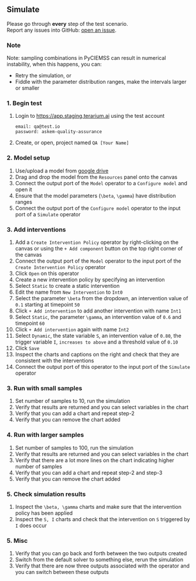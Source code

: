 ## Simulate
Please go through __every__ step of the test scenario.\
Report any issues into GitHub: [open an issue](https://github.com/DARPA-ASKEM/terarium/issues/new?assignees=&labels=bug%2C+Q%26A&template=qa-issue.md&title=%5BBUG%5D%3A+).

### Note
Note: sampling combinations in PyCIEMSS can result in numerical instability, when this happens, you can:
- Retry the simulation, or
- Fiddle with the parameter distribution ranges, make the intervals larger or smaller

### 1. Begin test
1. Login to https://app.staging.terarium.ai using the test account
    ```
    email: qa@test.io
    password: askem-quality-assurance
    ```
2. Create, or open, project named `QA [Your Name]`

### 2. Model setup
1. Use/upload a model from [google drive](https://drive.google.com/drive/folders/1bllvuKt6ZA1vc36AW3Xet4y6ZAnwnaVN)
2. Drag and drop the model from the `Resources` panel onto the canvas
3. Connect the output port of the `Model` operator to a `Configure model` and open it
4. Ensure that the model parameters (`\beta`, `\gamma`) have distribution ranges
5. Connect the output port of the `Configure model` operator to the input port of a `Simulate` operator

### 3. Add interventions
1. Add a `Create Intervention Policy` operator by right-clicking on the canvas or using the `+ Add component` button on the top right corner of the canvas
2. Connect the output port of the `Model` operator to the input port of the `Create Intervention Policy` operator
3. Click `Open` on this operator
4. Create a new intervention policy by specifying an intervention
5. Select `Static` to create a static intervention
6. Edit the name from `New Intervention` to `Int0`
7. Select the parameter `\beta` from the dropdown, an intervention value of `0.1` starting at timepoint `50`
8. Click `+ Add intervention` to add another intervention with name `Int1`
9. Select `Static`, the parameter `\gamma`, an intervention value of `0.6` and timepoint `60`
10. Click `+ Add intervention` again with name `Int2`
11. Select `Dynamic`, the state variable `S`, an intervention value of `0.80`, the trigger variable `I`, `increases to above` and a threshold value of `0.10`
12. Click `Save`
13. Inspect the charts and captions on the right and check that they are consistent with the interventions
14. Connect the output port of this operator to the input port of the `Simulate` operator

### 3. Run with small samples
1. Set number of samples to 10, run the simulation
2. Verify that results are returned and you can select variables in the chart
3. Verify that you can add a chart and repeat step-2
4. Verify that you can remove the chart added

### 4. Run with larger samples
1. Set number of samples to 100, run the simulation
2. Verify that results are returned and you can select variables in the chart
3. Verify that there are a lot more lines on the chart indicating higher number of samples
4. Verify that you can add a chart and repeat step-2 and step-3
5. Verify that you can remove the chart added

### 5. Check simulation results
1. Inspect the `\beta, \gamma` charts and make sure that the intervention policy has been applied
2. Inspect the `S, I` charts and check that the intervention on `S` triggered by `I` does occur

### 5. Misc
1. Verify that you can go back and forth between the two outputs created
2. Switch from the default solver to something else, rerun the simulation
3. Verify that there are now three outputs associated with the operator and you can switch between these outputs
